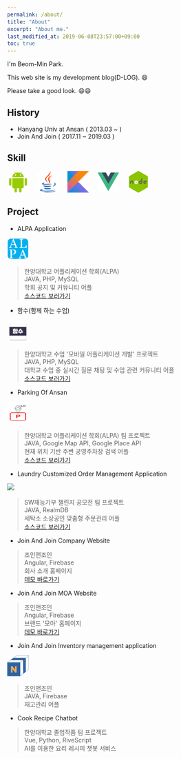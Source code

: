 ```yaml
---
permalink: /about/
title: "About"
excerpt: "About me."
last_modified_at: 2019-06-08T23:57:00+09:00
toc: true
---
```


I'm Beom-Min Park.

This web site is my development blog(D-LOG). :smile:

Please take a good look. :smile::smile:

## History
- Hanyang Univ at Ansan ( 2013.03 ~ )
- Join And Join ( 2017.11 ~ 2019.03 )

## Skill

<img src="../assets/about/android.png" style="width: 50px; margin-right: 16px">
<img src="../assets/about/java.png" style="width: 50px; margin-right: 16px">
<img src="../assets/about/kotlin.png" style="width: 50px; margin-right: 16px">
<img src="../assets/about/vue.png" style="width: 50px; margin-right: 16px">
<img src="../assets/about/nodejs.png" style="width: 50px">

## Project
- ALPA Application

<img src="https://github.com/ParkBeomMin/project_alpa/blob/master/%EA%B7%B8%EB%A6%BC1.png" style="width: 50px">

> 한양대학교 어플리케이션 학회(ALPA)  
JAVA, PHP, MySQL  
학회 공지 및 커뮤니티 어플  
[소스코드 보러가기][alpa-url]  

- 함수(함께 하는 수업)

<img src="https://github.com/ParkBeomMin/TogetherClass/blob/master/app/src/main/res/mipmap-hdpi/ic_launcher.png" style="width: 50px">

> 한양대학교 수업 '모바일 어플리케이션 개발' 프로젝트  
JAVA, PHP, MySQL  
대학교 수업 중 실시간 질문 채팅 및 수업 관련 커뮤니티 어플  
[소스코드 보러가기][together-class-url]  


- Parking Of Ansan

<img src="https://github.com/ParkBeomMin/ParkingOfAnsan/blob/master/app/src/main/res/drawable/logo.png" style="width: 50px">

> 한양대학교 어플리케이션 학회(ALPA) 팀 프로젝트  
JAVA, Google Map API, Google Place API  
현재 위치 기반 주변 공영주차장 검색 어플  
[소스코드 보러가기][parking-of-ansan-url]  

- Laundry Customized Order Management Application

<img src="https://github.com/jisung0920/Darimi/blob/master/app/src/main/res/drawable/logo.png" style="width: 50px">

> SW재능기부 챌린지 공모전 팀 프로젝트  
JAVA, RealmDB  
세탁소 소상공인 맞춤형 주문관리 어플  
[소스코드 보러가기][sosang-url]  

- Join And Join Company Website

> 조인앤조인  
Angular, Firebase  
회사 소개 홈페이지  
[데모 바로가기][join-company-url]  

- Join And Join MOA Website

> 조인앤조인  
Angular, Firebase  
브랜드 '모아' 홈페이지  
[데모 바로가기][join-moa-url]   

- Join And Join Inventory management application

<img src="../assets/about/stock_manager_logo.png" style="width: 50px">

> 조인앤조인  
JAVA, Firebase  
재고관리 어플

- Cook Recipe Chatbot

> 한양대학교 졸업작품 팀 프로젝트  
Vue, Python, RiveScript  
AI를 이용한 요리 레시피 챗봇 서비스

[alpa-url]: https://github.com/ParkBeomMin/project_alpa
[together-class-url]: https://github.com/ParkBeomMin/TogetherClass
[parking-of-ansan-url]: https://github.com/ParkBeomMin/ParkingOfAnsan
[sosang-url]: https://github.com/jisung0920/Darimi

[join-company-url]: https://joinandjoin-69f3b.firebaseapp.com/
[join-moa-url]: https://m-o-a-5e4e9.firebaseapp.com/
